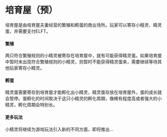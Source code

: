 # 培育屋（预）

培育屋是由培育屋夫妻经营的繁殖和孵蛋的商业场所。玩家可以寄存小精灵、精灵蛋，并需要支付ELFT。

#### 繁殖

两只符合繁殖规则的小精灵被寄存在培育屋中，就有可能获得精灵蛋。如果培育屋中暂时未出现符合繁殖规则的小精灵，则暂时不能获得精灵蛋来，需要继续等待其他玩家寄存小精灵。

#### 孵蛋

精灵蛋需要寄存到培育屋才能孵化出小精灵，精灵蛋存放在培育屋外，蛋的成长就会暂停。蛋孵化的时间取决于这只小精灵的孵化周期，像稀有程度高或者强大的小精灵，孵化周期会特别长。

#### 更多玩法

小精灵将继续为游戏玩法引入新的不同方面，即将推出...
